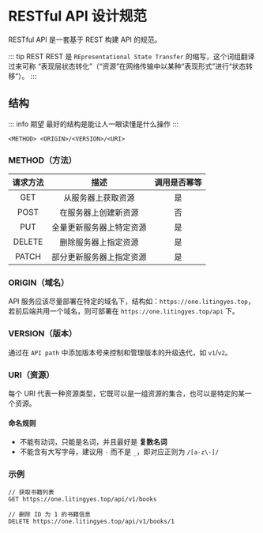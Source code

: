 # RESTful API 设计规范

RESTful API 是一套基于 REST 构建 API 的规范。

::: tip REST
REST 是 `REpresentational State Transfer` 的缩写，这个词组翻译过来可称 “表现层状态转化”（“资源”在网络传输中以某种“表现形式”进行“状态转移”）。
:::

## 结构

::: info 期望
最好的结构是能让人一眼读懂是什么操作
:::

```
<METHOD> <ORIGIN>/<VERSION>/<URI>
```

### METHOD（方法）

| 请求方法 |           描述           | 调用是否幂等 |
| :------: | :----------------------: | :----------: |
|   GET    |    从服务器上获取资源    |      是      |
|   POST   |   在服务器上创建新资源   |      否      |
|   PUT    | 全量更新服务器上特定资源 |      是      |
|  DELETE  |   删除服务器上指定资源   |      是      |
|  PATCH   | 部分更新服务器上指定资源 |      是      |

### ORIGIN（域名）

API 服务应该尽量部署在特定的域名下，结构如：`https://one.litingyes.top`，若前后端共用一个域名，则可部署在 `https://one.litingyes.top/api` 下。

### VERSION（版本）

通过在 `API path` 中添加版本号来控制和管理版本的升级迭代，如 `v1`/`v2`。

### URI（资源）

每个 URI 代表一种资源类型，它既可以是一组资源的集合，也可以是特定的某一个资源。

#### 命名规则

- 不能有动词，只能是名词，并且最好是 **复数名词**
- 不能含有大写字母，建议用 `-` 而不是 `_`，即对应正则为 `/[a-z\-]/`

### 示例

```http
// 获取书籍列表
GET https://one.litingyes.top/api/v1/books

// 删除 ID 为 1 的书籍信息
DELETE https://one.litingyes.top/api/v1/books/1
```
